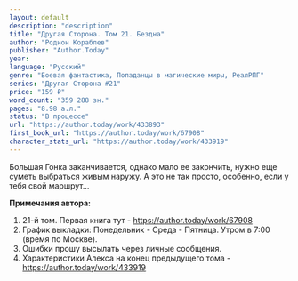```yaml
---
layout: default
description: "description"
title: "Другая Сторона. Том 21. Бездна"
author: "Родион Кораблев"
publisher: "Author.Today"
year: 
language: "Русский"
genre: "Боевая фантастика, Попаданцы в магические миры, РеалРПГ"
series: "Другая Сторона #21"
price: "159 ₽"
word_count: "359 288 зн."
pages: "8.98 а.л."
status: "В процессе"
url: "https://author.today/work/433893"
first_book_url: "https://author.today/work/67908"
character_stats_url: "https://author.today/work/433919"
---
```

Большая Гонка заканчивается, однако мало ее закончить, нужно еще суметь выбраться живым наружу. А это не так просто, особенно, если у тебя свой маршрут...

**Примечания автора:**  
1. 21-й том. Первая книга тут - https://author.today/work/67908  
2. График выкладки: Понедельник - Среда - Пятница. Утром в 7:00 (время по Москве).  
3. Ошибки прошу высылать через личные сообщения.  
4. Характеристики Алекса на конец предыдущего тома - https://author.today/work/433919

#